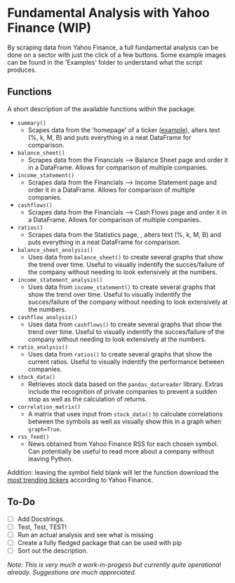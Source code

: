 # Fundamental Analysis with Yahoo Finance (WIP)
By scraping data from Yahoo Finance, a full fundamental analysis can be done on a sector with just the click of a few buttons. Some example images can be found in the 'Examples' folder to understand what the script produces.

## Functions
A short description of the available functions within the package:

- `summary()`
   - Scapes data from the 'homepage' of a ticker ([example](https://finance.yahoo.com/quote/TSLA?p=TSLA)), alters text (%, k, M, B) and puts everything in a neat DataFrame for comparison.
- `balance_sheet()`
   - Scrapes data from the Financials --> Balance Sheet page and order it in a DataFrame. Allows for comparison of multiple companies.
- `income_statement()`
   - Scrapes data from the Financials --> Income Statement page and order it in a DataFrame. Allows for comparison of multiple companies.
- `cashflows()`
   - Scrapes data from the Financials --> Cash Flows page and order it in a DataFrame. Allows for comparison of multiple companies.
- `ratios()`
   - Scrapes data from the Statistics page, , alters text (%, k, M, B) and puts everything in a neat DataFrame for comparison.
- `balance_sheet_analysis()`
   - Uses data from `balance_sheet()` to create several graphs that show the trend over time. Useful to visually indentify the succes/failure of the company without needing to look extensively at the numbers.
- `income_statement_analysis()`
   - Uses data from `income_statement()` to create several graphs that show the trend over time. Useful to visually indentify the succes/failure of the company without needing to look extensively at the numbers.
- `cashflow_analysis()`
   - Uses data from `cashflows()` to create several graphs that show the trend over time. Useful to visually indentify the succes/failure of the company without needing to look extensively at the numbers.
- `ratio_analysis()`
   - Uses data from `ratios()` to create several graphs that show the current ratios. Useful to visually indentify the performance between companies.
- `stock_data()`
   - Retrieves stock data based on the `pandas_datareader` library. Extras include the recognition of private companies to prevent a sudden stop as well as the calculation of returns.
- `correlation_matrix()`
   - A matrix that uses input from `stock_data()` to calculate correlations between the symbols as well as visually show this in a graph when `graph=True`.
- `rss_feed()`
   - News obtained from Yahoo Finance RSS for each chosen symbol. Can potentially be useful to read more about a company without leaving Python.
   
Addition: leaving the symbol field blank will let the function download the [most trending tickers](https://finance.yahoo.com/trending-tickers/) according to Yahoo Finance.

## To-Do
- [ ] Add Docstrings.
- [ ] Test, Test, TEST!
- [ ] Run an actual analysis and see what is missing
- [ ] Create a fully fledged package that can be used with pip
- [ ] Sort out the description.

*Note: This is very much a work-in-progess but currently quite operational already. Suggestions are much appreciated.*
